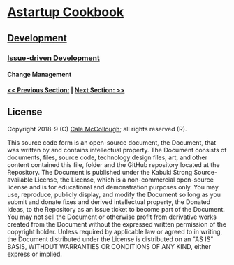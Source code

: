 # [Astartup Cookbook](../../readme.md)

## [Development](../../readme.md)

### [Issue-driven Development](./readme.md)

#### Change Management

**[<< Previous Section:](./.md) | [Next Section: >>](./.md)**

## License

Copyright 2018-9 (C) [Cale McCollough](https://calemccollough.github.io); all rights reserved (R).

This source code form is an open-source document, the Document, that was written by and contains intellectual property. The Document consists of documents, files, source code, technology design files, art, and other content contained this file, folder and the GitHub repository located at the Repository. The Document is published under the Kabuki Strong Source-available License, the License, which is a non-commercial open-source license and is for educational and demonstration purposes only. You may use, reproduce, publicly display, and modify the Document so long as you submit and donate fixes and derived intellectual property, the Donated Ideas, to the Repository as an Issue ticket to become part of the Document. You may not sell the Document or otherwise profit from derivative works created from the Document without the expressed written permission of the copyright holder. Unless required by applicable law or agreed to in writing, the Document distributed under the License is distributed on an "AS IS" BASIS, WITHOUT WARRANTIES OR CONDITIONS OF ANY KIND, either express or implied.
